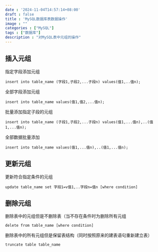 ```yaml
---
date : '2024-11-04T14:57:14+08:00'
draft : false
title : 'MySQL数据库表数据操作'
image : ""
categories : ["MySQL"]
tags : ["数据库"]
description : "对MySQL表中元组的操作"
---
```

## 插入元组

指定字段添加元组

```mysql
insert into table_name (字段1,子段2,...子段n) values(值1,..值n);
```

全部字段添加元组

```mysql
insert into table_name values(值1,值2,...值n);
```

批量添加指定子段的元组

```mysql
insert into table_name (子段1,子段2,...子段n) values(值1,...值n),..(值1,...值n);
```

全部数据批量添加

```mysql
insert into table_name values(值1,...值n),..(值1,...值n);
```

## 更新元组

更新符合指定条件的元组

```mysql
update table_name set 字段1=v值1,..字段n=值n [where condition]
```

## 删除元组

删除表中的元组但是不删除表（当不存在条件时为删除所有元组
```mysql
delete from table_name [where condition]
```

删除表中的所有元组但是保留表结构（同时按照原来的建表语句重新建立表）

```mysql
truncate table table_name
```

